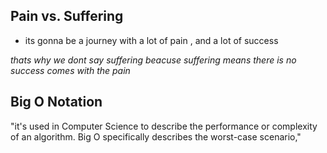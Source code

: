 ## Pain vs. Suffering

- its gonna be a journey with a lot of pain , and a lot of success 

*thats why we dont say suffering beacuse suffering means there is no success comes with the pain*

## Big O Notation

"it's used in Computer Science to describe the performance or complexity of an algorithm. Big O specifically describes the worst-case scenario,"
